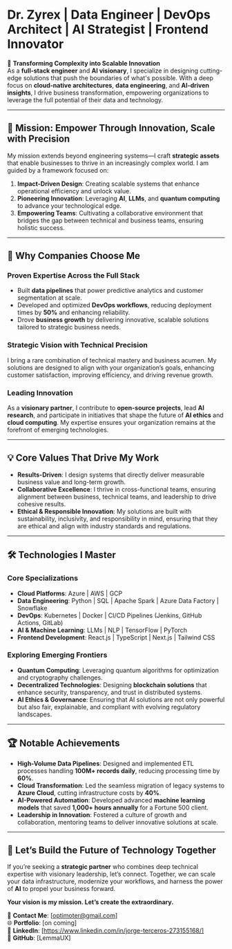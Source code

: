 # **Dr. Zyrex | Data Engineer | DevOps Architect | AI Strategist | Frontend Innovator**

🌟 **Transforming Complexity into Scalable Innovation**  
As a **full-stack engineer** and **AI visionary**, I specialize in designing cutting-edge solutions that push the boundaries of what's possible. With a deep focus on **cloud-native architectures**, **data engineering**, and **AI-driven insights**, I drive business transformation, empowering organizations to leverage the full potential of their data and technology.

---

## **🎯 Mission: Empower Through Innovation, Scale with Precision**

My mission extends beyond engineering systems—I craft **strategic assets** that enable businesses to thrive in an increasingly complex world. I am guided by a framework focused on:

1. **Impact-Driven Design**: Creating scalable systems that enhance operational efficiency and unlock value.
2. **Pioneering Innovation**: Leveraging **AI**, **LLMs**, and **quantum computing** to advance your technological edge.
3. **Empowering Teams**: Cultivating a collaborative environment that bridges the gap between technical and business teams, ensuring holistic success.

---

## **🚀 Why Companies Choose Me**

### **Proven Expertise Across the Full Stack**
- Built **data pipelines** that power predictive analytics and customer segmentation at scale.
- Developed and optimized **DevOps workflows**, reducing deployment times by **50%** and enhancing reliability.
- Drove **business growth** by delivering innovative, scalable solutions tailored to strategic business needs.

### **Strategic Vision with Technical Precision**
I bring a rare combination of technical mastery and business acumen. My solutions are designed to align with your organization’s goals, enhancing customer satisfaction, improving efficiency, and driving revenue growth.

### **Leading Innovation**
As a **visionary partner**, I contribute to **open-source projects**, lead **AI research**, and participate in initiatives that shape the future of **AI ethics** and **cloud computing**. My expertise ensures your organization remains at the forefront of emerging technologies.

---

## **💡 Core Values That Drive My Work**

- **Results-Driven**: I design systems that directly deliver measurable business value and long-term growth.
- **Collaborative Excellence**: I thrive in cross-functional teams, ensuring alignment between business, technical teams, and leadership to drive cohesive results.
- **Ethical & Responsible Innovation**: My solutions are built with sustainability, inclusivity, and responsibility in mind, ensuring that they are ethical and align with industry standards and regulations.

---

## **🛠️ Technologies I Master**

### **Core Specializations**
- **Cloud Platforms**: Azure | AWS | GCP  
- **Data Engineering**: Python | SQL | Apache Spark | Azure Data Factory | Snowflake  
- **DevOps**: Kubernetes | Docker | CI/CD Pipelines (Jenkins, GitHub Actions, GitLab)  
- **AI & Machine Learning**: LLMs | NLP | TensorFlow | PyTorch  
- **Frontend Development**: React.js | TypeScript | Next.js | Tailwind CSS  

### **Exploring Emerging Frontiers**
- **Quantum Computing**: Leveraging quantum algorithms for optimization and cryptography challenges.
- **Decentralized Technologies**: Designing **blockchain solutions** that enhance security, transparency, and trust in distributed systems.
- **AI Ethics & Governance**: Ensuring that AI solutions are not only powerful but also fair, explainable, and compliant with evolving regulatory landscapes.

---

## **🏆 Notable Achievements**

- **High-Volume Data Pipelines**: Designed and implemented ETL processes handling **100M+ records daily**, reducing processing time by **60%**.
- **Cloud Transformation**: Led the seamless migration of legacy systems to **Azure Cloud**, cutting infrastructure costs by **40%**.
- **AI-Powered Automation**: Developed advanced **machine learning models** that saved **1,000+ hours annually** for a Fortune 500 client.
- **Leadership in Innovation**: Fostered a culture of growth and collaboration, mentoring teams to deliver innovative solutions at scale.

---

## **🌟 Let’s Build the Future of Technology Together**

If you’re seeking a **strategic partner** who combines deep technical expertise with visionary leadership, let’s connect. Together, we can scale your data infrastructure, modernize your workflows, and harness the power of **AI** to propel your business forward.

**Your vision is my mission. Let’s create the extraordinary.**

📧 **Contact Me**: [optimoter@gmail.com]  
🌐 **Portfolio**: [on coming]  
🔗 **LinkedIn**: [https://www.linkedin.com/in/jorge-terceros-273155168/]  
🐙 **GitHub**: [LemmaUX]
